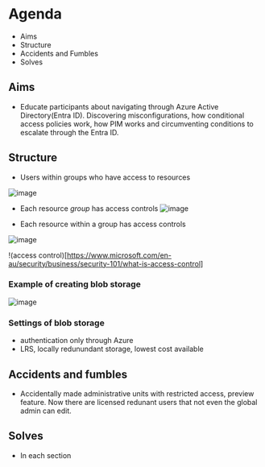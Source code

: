 # Agenda 

* Aims
* Structure
* Accidents and Fumbles
* Solves

## Aims 
* Educate participants about navigating through Azure Active Directory(Entra ID). Discovering misconfigurations, how conditional access policies work, how PIM works and circumventing conditions to escalate through the Entra ID.

## Structure 
* Users within groups who have access to resources

![image](https://github.com/IshaqSiddiqui/Revolutionary/assets/100017925/8458d12b-0f82-4388-91c6-ece5150bdc8b)

* Each resource *group* has access controls 
![image](https://github.com/IshaqSiddiqui/Revolutionary/assets/100017925/e44cb7f3-7ad1-4a39-a25f-aefade55a303)

* Each resource within a group has access controls

![image](https://github.com/IshaqSiddiqui/Revolutionary/assets/100017925/4f441177-c5dc-4b23-bdaa-8725ff15af83)

!(access control)[https://www.microsoft.com/en-au/security/business/security-101/what-is-access-control]


### Example of creating blob storage 

![image](https://github.com/IshaqSiddiqui/Revolutionary/assets/100017925/0f7c2e21-68e4-4625-944e-6486ab2bc310)

### Settings of blob storage 
* authentication only through Azure
* LRS, locally redunundant storage, lowest cost available







## Accidents and fumbles 
* Accidentally made administrative units with restricted access, preview feature. Now there are licensed redunant users that not even the global admin can edit.

## Solves 
* In each section




